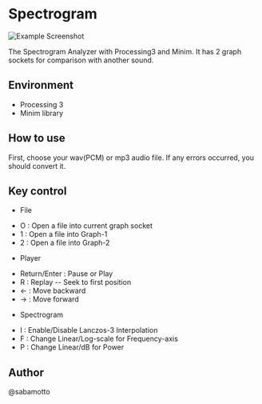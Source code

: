# Spectrogram

![Example Screenshot](../example/spectrogram-example.png?raw=true)

The Spectrogram Analyzer with Processing3 and Minim.
It has 2 graph sockets for comparison with another sound.

## Environment
- Processing 3
- Minim library

## How to use
First, choose your wav(PCM) or mp3 audio file.
If any errors occurred, you should convert it.

## Key control
- File
 * O : Open a file into current graph socket
 * 1 : Open a file into Graph-1
 * 2 : Open a file into Graph-2
- Player
 * Return/Enter : Pause or Play
 * R : Replay -- Seek to first position
 * ← : Move backward
 * → : Move forward
- Spectrogram
 * I : Enable/Disable Lanczos-3 Interpolation
 * F : Change Linear/Log-scale for Frequency-axis
 * P : Change Linear/dB for Power

## Author
@sabamotto
